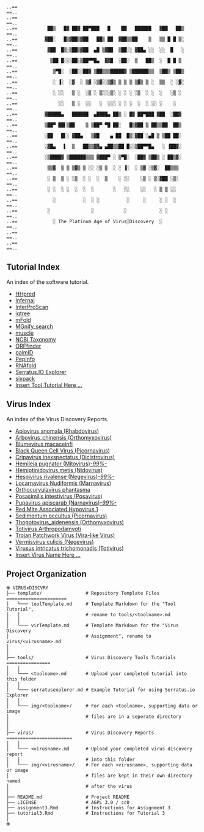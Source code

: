 ```
..==                                                                        ==..
..==                                                                        ==..
..==           ██▒   █▓ ██▓ ██▀███   █    ██   ██████   ▓██   ██▒           ==..
..==          ▓██░   █▒▓██▒▓██   ██▒ ██  ▓██▒▒██    ▒   ▒▒ █ █ ▒░           ==..
..==           ▓██  █▒░▒██▒▓██  ▄█ ▒▓██  ▒██░░ ▓██▄ ░░  ░░  █   ░           ==..
..==            ▒██ █░░░██░▒██▀▀█▄  ▓▓█  ░██░  ▒   ██▒  ░  █ █ ▒            ==..
..==             ▒▀█░  ░██░░██▓ ▒██▒▒▒█████▓ ▒██████▒▒  ▒██▒ ▒██▒           ==..
..==             ░ ▐░  ░▓  ░ ▒▓ ░▒▓░░▒▓▒ ▒ ▒ ▒ ▒▓▒ ▒ ░  ▒▒  ░ ░▓░           ==..
..==             ░ ░░   ▒ ░  ░▒ ░ ▒░░░▒░ ░ ░ ░ ░▒  ░ ░  ░   ░▒ ░            ==..
..==               ░░   ▒ ░  ░░   ░  ░░░ ░ ░ ░  ░  ░ ░░ ░    ░              ==..
..==          ▓█████▄   ██████  ▄████▄ ██▒ ░ █▓ ██▀███ ▓██  ░██▓            ==..
..==          ▒██▀ ██▌▒██    ▒ ▒██▀ ▀█ ██░   █▒▓██ ▒ ██▒▒██  ██▒            ==..
..==          ░██   █▌░ ▓██▄   ▒▓█    ▄ ██  █▒░▓██ ░▄█ ▒ ▒██ ██░            ==..
..==          ░▓█▄   ▌  ▒   ██▒▒▓▓▄ ▄██▒▒██ █░░▒██▀▀█▄   ░ ▐██▓░            ==..
..==          ░▒████▓ ▒██████▒▒▒ ▓███▀ ░ ▒▀█░  ░██▓ ▒██▒ ░ ██▒▓░            ==..
..==           ▒▒▓  ▒ ▒ ▒▓▒ ▒ ░░ ░▒ ▒  ░ ░ ▐░  ░ ▒▓ ░▒▓░  ██▒▒▒             ==,.
..==           ░ ▒  ▒ ░ ░▒  ░ ░  ░  ▒    ░ ░░    ░▒ ░ ▒░▓██ ░▒░             ==..
..==           ░ ░  ░ ░  ░  ░  ░       ░   ░░    ░░   ░ ▒ ▒ ░░              ==..
..==             ░          ░  ░ ░          ░     ░     ░ ░  ░              ==..
..==           ░               ░           ░            ░ ░                 ==..
..==             ░ The Platinum Age of Virus░Discovery  ░                   ==..
..==                                                                        ==..
..==                                                                        ==..
```

## Tutorial Index

An index of the software tutorial.

- [HHpred](tools/HHpred.md)
- [Infernal](tools/Infernal.md)
- [InterProScan](tools/InterProScan.md)
- [iqtree](tools/iqtree.md)
- [mFold](tools/mFold.md)
- [MGnify_search](tools/MGnify_search.md)
- [muscle](tools/muscle.md)
- [NCBI Taxonomy](tools/ncbi_tax.md)
- [ORFfinder](tools/ORFfinder.md)
- [palmID](tools/palmID.md)
- [PepInfo](tools/PepInfo.md)
- [RNAfold](tools/RNAfold.md)
- [Serratus.IO Explorer](tools/serratusexplorer.md)
- [sixpack](tools/sixpack.md)
- [Insert Tool Tutorial Here ...](template/toolTemplate.md)

## Virus Index

An index of the Virus Discovery Reports.

- [Apiovirus anomala (Rhabdovirus)](virus/apiovirus_anomala.md)
- [Arbovirus_chinensis (Orthomyxovirus)](virus/Arbovirus_chinensis.md)
- [Blumevirus macaceinfi](virus/Blumevirus_macaceinfi.md)
- [Black Queen Cell Virus (Picornavirus)](virus/BQCV.md)
- [Cripavirus inexspectatus (Dicistrovirus)](virus/Cripavirus_inexspectatus.md)
- [Hemileia pugnator (Mitovirus)_-99%-_](virus/Hemileia_pugnator.md)
- [Hemiptinidovirus metis (Nidovirus)](virus/H_metis.md)
- [Hespivirus rivalense (Negevirus)_-99%-_](virus/hespivirus_rivalense.md)
- [Locarnavirus Nudiformis (Marnavirus)](virus/Locarnavirus_nudiformis.md)
- [Orthocurvulavirus phantasma](virus/Orthocurvulavirus_phantasma.md)
- [Posasimilis intestivirus (Posavirus)](virus/p_intestivirus.md)
- [Pupavirus apiscarab (Narnavirus)_-99%-_](virus/Pupavirus_apiscarab.md)
- [Red Mite Associated Hypovirus 1](virus/RedMiteAssociatedHypovirus1.md)
- [Sedimentum occultus (Picornavirus)](virus/sedimentum_occultus.md)
- [Thogotovirus_aidenensis (Orthomyxovirus)](virus/Thogotovirus_aidenensis.md)
- [Totivirus Arthropodamyoti](virus/Totivirus_Arthropodamyoti.md)
- [Trojan Patchwork Virus (Vira-like Virus)](virus/trojan_patchwork_virus.md)
- [Vermisvirus culicis (Negevirus)](virus/vermisvirus_culicis.md)
- [Virusus intricatus trichomonadis (Totivirus)](virus/virusus_intricatus_trichomonadis.md)
- [Insert Virus Name Here ...](template/virTemplate.md)


## Project Organization

```
⦿ VIRUSxDISCVRY
├── template/                # Repository Template Files ======================
│   └─── toolTemplate.md     # Template Markdown for the "Tool Tutorial",
│   │                        # rename to tools/<toolname>.md
│   │
│   └─── virTemplate.md      # Template Markdown for the "Virus Discovery
│                            # Assignment", rename to virus/<virusname>.md
│
│
├── tools/                   # Virus Discovery Tools Tutorials ================
│   │
│   └─── <toolname>.md       # Upload your completed tutorial into this folder
│   │
│   └─── serratusexplorer.md # Example Tutorial for using Serratus.io Explorer
│   │
│   └─── img/<toolname>/     # For each <toolname>, supporting data or image
│                            # files are in a seperate directory
│        
│
├── virus/                   # Virus Discovery Reports ========================
│   │
│   └─── <virusname>.md      # Upload your completed virus discovery report
│   │                        # into this folder
│   └─── img/<virusname>/    # For each <virusname>, supporting data or image
│                            # files are kept in their own directory named
│                            # after the virus
│
├── README.md                # Project README
├── LICENSE                  # AGPL 3.0 / cc0
├── assignment3.Rmd          # Instructions for Assignment 3
├── tutorial3.Rmd            # Instructions for Tutorial 3
│
⦿
```
